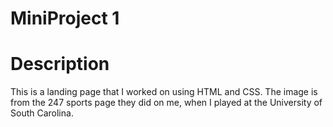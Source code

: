 # MiniProject 1 

# Description
This is a landing page that I worked on using HTML and CSS. The image is from the 247 sports page they did on me, when I played at the University of South Carolina.
